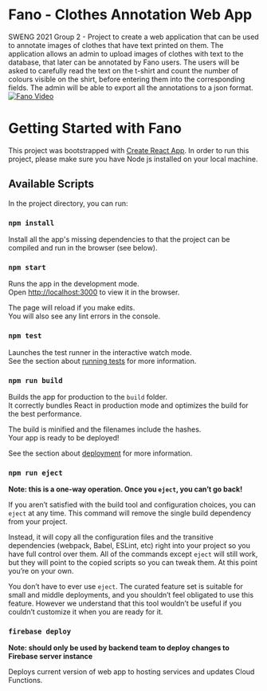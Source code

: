 
# Fano - Clothes Annotation Web App

SWENG 2021 Group 2 - Project to create a web application that can be used to annotate images of clothes that have text printed on them. 
The application allows an admin to upload images of clothes with text to the database, that later can be annotated by Fano users.
The users will be asked to carefully read the text on the t-shirt and count the number of colours visible on the shirt, before entering them into the corresponding fields. 
The admin will be able to export all the annotations to a json format. 
[![Fano Video](https://ibb.co/cr0bgQK)](https://www.youtube.com/watch?v=z_H_fUal-ss "Fano Video")

# Getting Started with Fano

This project was bootstrapped with [Create React App](https://github.com/facebook/create-react-app). In order to run this project, please make sure you have Node js installed on your local machine.

## Available Scripts

In the project directory, you can run:

### `npm install`

Install all the app's missing dependencies to that the project can be compiled and run in the browser (see below).

### `npm start`

Runs the app in the development mode.\
Open [http://localhost:3000](http://localhost:3000) to view it in the browser.

The page will reload if you make edits.\
You will also see any lint errors in the console.

### `npm test`

Launches the test runner in the interactive watch mode.\
See the section about [running tests](https://facebook.github.io/create-react-app/docs/running-tests) for more information.

### `npm run build`

Builds the app for production to the `build` folder.\
It correctly bundles React in production mode and optimizes the build for the best performance.

The build is minified and the filenames include the hashes.\
Your app is ready to be deployed!

See the section about [deployment](https://facebook.github.io/create-react-app/docs/deployment) for more information.

### `npm run eject`

**Note: this is a one-way operation. Once you `eject`, you can’t go back!**

If you aren’t satisfied with the build tool and configuration choices, you can `eject` at any time. This command will remove the single build dependency from your project.

Instead, it will copy all the configuration files and the transitive dependencies (webpack, Babel, ESLint, etc) right into your project so you have full control over them. All of the commands except `eject` will still work, but they will point to the copied scripts so you can tweak them. At this point you’re on your own.

You don’t have to ever use `eject`. The curated feature set is suitable for small and middle deployments, and you shouldn’t feel obligated to use this feature. However we understand that this tool wouldn’t be useful if you couldn’t customize it when you are ready for it.

### `firebase deploy`

**Note: should only be used by backend team to deploy changes to Firebase server instance**

Deploys current version of web app to hosting services and updates Cloud Functions.

